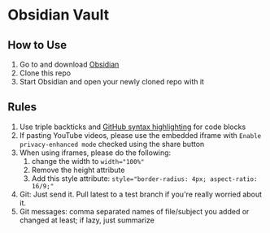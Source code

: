 # Obsidian Vault

## How to Use

1. Go to and download [Obsidian](https://obsidian.md/)
2. Clone this repo
3. Start Obsidian and open your newly cloned repo with it
## Rules

1. Use triple backticks and [GitHub syntax highlighting](https://docs.github.com/en/get-started/writing-on-github/working-with-advanced-formatting/creating-and-highlighting-code-blocks#syntax-highlighting) for code blocks
2. If pasting YouTube videos, please use the embedded iframe with `Enable privacy-enhanced mode` checked using the share button
3. When using iframes, please do the following:
	1. change the width to `width="100%"`
	2. Remove the height attribute
	3. Add this style attribute:  `style="border-radius: 4px; aspect-ratio: 16/9;"`
4. Git: Just send it. Pull latest to a test branch if you're really worried about it.
5. Git messages: comma separated names of file/subject you added or changed at least; if lazy, just summarize